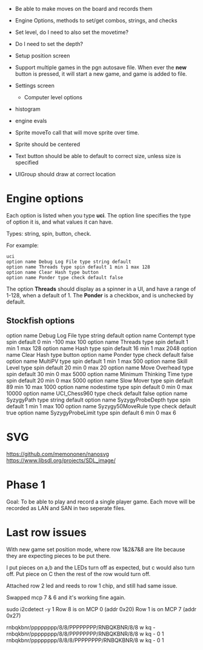 - Be able to make moves on the board and records them

- Engine Options, methods to set/get combos, strings, and checks
- Set level, do I need to also set the movetime? 
- Do I need to set the depth?


- Setup position screen
- Support multiple games in the pgn autosave file. When ever the **new** button is pressed, it will start a new game, and game is added to file.
- Settings screen
    - Computer level options
- histogram
- engine evals

- Sprite moveTo call that will move sprite over time.
- Sprite should be centered
- Text button should be able to default to correct size, unless size is specified
- UIGroup should draw at correct location

# Engine options
Each option is listed when you type **uci**. The option line specifies the type of option it is, and what values it can have. 

Types: string, spin, button, check.

For example:

    uci
    option name Debug Log File type string default
    option name Threads type spin default 1 min 1 max 128
    option name Clear Hash type button
    option name Ponder type check default false

The option **Threads** should display as a spinner in a UI, and have a range of 1-128, when a default of 1. The **Ponder** is a checkbox, and is unchecked by default.

## Stockfish options
option name Debug Log File type string default
option name Contempt type spin default 0 min -100 max 100
option name Threads type spin default 1 min 1 max 128
option name Hash type spin default 16 min 1 max 2048
option name Clear Hash type button
option name Ponder type check default false
option name MultiPV type spin default 1 min 1 max 500
option name Skill Level type spin default 20 min 0 max 20
option name Move Overhead type spin default 30 min 0 max 5000
option name Minimum Thinking Time type spin default 20 min 0 max 5000
option name Slow Mover type spin default 89 min 10 max 1000
option name nodestime type spin default 0 min 0 max 10000
option name UCI_Chess960 type check default false
option name SyzygyPath type string default <empty>
option name SyzygyProbeDepth type spin default 1 min 1 max 100
option name Syzygy50MoveRule type check default true
option name SyzygyProbeLimit type spin default 6 min 0 max 6

# SVG
https://github.com/memononen/nanosvg
https://www.libsdl.org/projects/SDL_image/

# Phase 1
Goal: To be able to play and record a single player game. Each move will be recorded as LAN and SAN in two seperate files. 

# Last row issues

With new game set position mode, where row 1&2&7&8 are lite because they are expecting pieces to be put there.

I put pieces on a,b and the LEDs turn off as expected, but c would also turn off. Put piece on C then the rest of the row would turn off.

Attached row 2 led and reeds to row 1 chip, and still had same issue.

Swapped mcp 7 & 6 and it's working fine again.

sudo i2cdetect -y 1
Row 8 is on MCP 0 (addr 0x20)
Row 1 is on MCP 7 (addr 0x27)

rnbqkbnr/pppppppp/8/8/PPPPPPPP/RNBQKBNR/8/8 w kq -
rnbqkbnr/pppppppp/8/8/PPPPPPPP/RNBQKBNR/8/8 w kq - 0 1
rnbqkbnr/pppppppp/8/8/8/PPPPPPPP/RNBQKBNR/8 w kq - 0 1